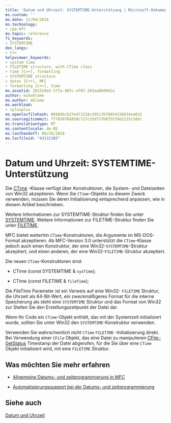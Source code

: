 ```yaml
---
title: 'Datum und Uhrzeit: SYSTEMTIME-Unterstützung | Microsoft-Dokumentation'
ms.custom: ''
ms.date: 11/04/2016
ms.technology:
- cpp-mfc
ms.topic: reference
f1_keywords:
- SYSTEMTIME
dev_langs:
- C++
helpviewer_keywords:
- system time
- FILETIME structure, with CTime class
- time [C++], formatting
- SYSTEMTIME structure
- dates [C++], MFC
- formatting [C++], time
ms.assetid: 201528e4-2ffa-48fc-af8f-203aa86d942a
author: mikeblome
ms.author: mblome
ms.workload:
- cplusplus
ms.openlocfilehash: 0698dbcb27e471218c39517676654156634aa022
ms.sourcegitcommit: f7703076b850c717c33d72fb0755fbb2215c5ddc
ms.translationtype: MT
ms.contentlocale: de-DE
ms.lasthandoff: 08/28/2018
ms.locfileid: "43131385"
---
```

# <a name="date-and-time-systemtime-support"></a>Datum und Uhrzeit: SYSTEMTIME-Unterstützung
Die [CTime](../atl-mfc-shared/reference/ctime-class.md) -Klasse verfügt über Konstruktoren, die System- und Dateizeiten von Win32 akzeptieren. Wenn Sie `CTime`-Objekte zu diesem Zweck verwenden, müssen Sie deren Initialisierung entsprechend anpassen, wie in diesem Artikel beschrieben.  
  
 Weitere Informationen zur SYSTEMTIME-Struktur finden Sie unter [SYSTEMTIME](../mfc/reference/systemtime-structure1.md). Weitere Informationen zur FILETIME-Struktur finden Sie unter [FILETIME](../mfc/reference/filetime-structure.md).  
  
 MFC bietet weiterhin `CTime`-Konstruktoren, die Argumente im MS-DOS-Format akzeptieren. Ab MFC-Version 3.0 unterstützt die `CTime`-Klasse jedoch auch einen Konstruktor, der eine Win32-`SYSTEMTIME`-Struktur akzeptiert, und einen anderen, der eine Win32-`FILETIME`-Struktur akzeptiert.  
  
 Die neuen `CTime`-Konstruktoren sind:  
  
-   CTime (const SYSTEMTIME & `sysTime`);  
  
-   CTime (const FILETIME & `fileTime`);  
  
 Die *FileTime* Parameter ist ein Verweis auf eine Win32- `FILETIME` Struktur, die Uhrzeit als 64-Bit-Wert, ein zweckmäßigeres Format für die interne Speicherung als steht eine `SYSTEMTIME` Struktur und das Format von Win32 zur Stellen Sie den Erstellungszeitpunkt der Datei dar.  
  
 Wenn Ihr Code ein `CTime`-Objekt enthält, das mit der Systemzeit initialisiert wurde, sollten Sie unter Win32 den `SYSTEMTIME`-Konstruktor verwenden.  
  
 Verwenden Sie wahrscheinlich nicht `CTime` `FILETIME` -Initialisierung direkt. Bei Verwendung einer `CFile` Objekt, das eine Datei zu manipulieren [CFile:: GetStatus](../mfc/reference/cfile-class.md#getstatus) Timestamp der Datei abgerufen, für die Sie über eine `CTime` Objekt initialisiert wird, mit eine `FILETIME` Struktur.  
  
## <a name="what-do-you-want-to-know-more-about"></a>Was möchten Sie mehr erfahren  
  
-   [Allgemeine Datums- und zeitprogrammierung in MFC](../atl-mfc-shared/date-and-time.md)  
  
-   [Automatisierungssupport bei der Datums- und zeitprogrammierung](../atl-mfc-shared/date-and-time-automation-support.md)  
  
## <a name="see-also"></a>Siehe auch  
 [Datum und Uhrzeit](../atl-mfc-shared/date-and-time.md)

